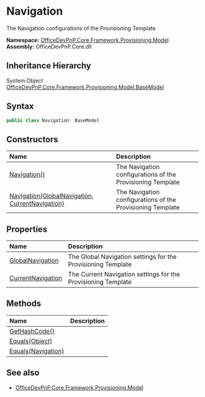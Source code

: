 # Navigation
The Navigation configurations of the Provisioning Template  

**Namespace:** [OfficeDevPnP.Core.Framework.Provisioning.Model](OfficeDevPnP.Core.Framework.Provisioning.Model.md)  
**Assembly:** OfficeDevPnP.Core.dll  
## Inheritance Hierarchy
System.Object  
    [OfficeDevPnP.Core.Framework.Provisioning.Model.BaseModel](OfficeDevPnP.Core.Framework.Provisioning.Model.BaseModel.md)
## Syntax
```C#
public class Navigation: BaseModel
```
## Constructors
|**Name**|**Description**|
|:-----|:-----|
| [Navigation()](OfficeDevPnP.Core.Framework.Provisioning.Model.Navigation.ctor1.md) |  The Navigation configurations of the Provisioning Template 
| [Navigation(GlobalNavigation, CurrentNavigation)](OfficeDevPnP.Core.Framework.Provisioning.Model.Navigation.ctor2.md) |  The Navigation configurations of the Provisioning Template 
## Properties
|**Name**|**Description**|
|:-----|:-----|
| [GlobalNavigation](OfficeDevPnP.Core.Framework.Provisioning.Model.Navigation.GlobalNavigation.md) | The Global Navigation settings for the Provisioning Template
| [CurrentNavigation](OfficeDevPnP.Core.Framework.Provisioning.Model.Navigation.CurrentNavigation.md) | The Current Navigation settings for the Provisioning Template
## Methods
|**Name**|**Description**|
|:-----|:-----|
| [GetHashCode()](OfficeDevPnP.Core.Framework.Provisioning.Model.Navigation.1c6872bd.md) | 
| [Equals(Object)](OfficeDevPnP.Core.Framework.Provisioning.Model.Navigation.3520ddbb.md) | 
| [Equals(Navigation)](OfficeDevPnP.Core.Framework.Provisioning.Model.Navigation.d107522b.md) | 
## See also
- [OfficeDevPnP.Core.Framework.Provisioning.Model](OfficeDevPnP.Core.Framework.Provisioning.Model.md)
